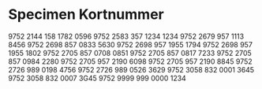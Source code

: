# Specimen Kortnummer


9752 2144 158 1782 0596
9752 2583 357 1234 1234
9752 2679 957 1113 8456
9752 2698 857 0833 5630
9752 2698 957 1955 1794
9752 2698 957 1955 1802
9752 2705 857 0708 0851
9752 2705 857 0817 7233
9752 2705 857 0984 2280
9752 2705 957 2190 6098
9752 2705 957 2190 8845
9752 2726 989 0198 4756
9752 2726 989 0526 3629
9752 3058 832 0001 3645
9752 3058 832 0007 3G45
9752 9999 999 0000 1234
